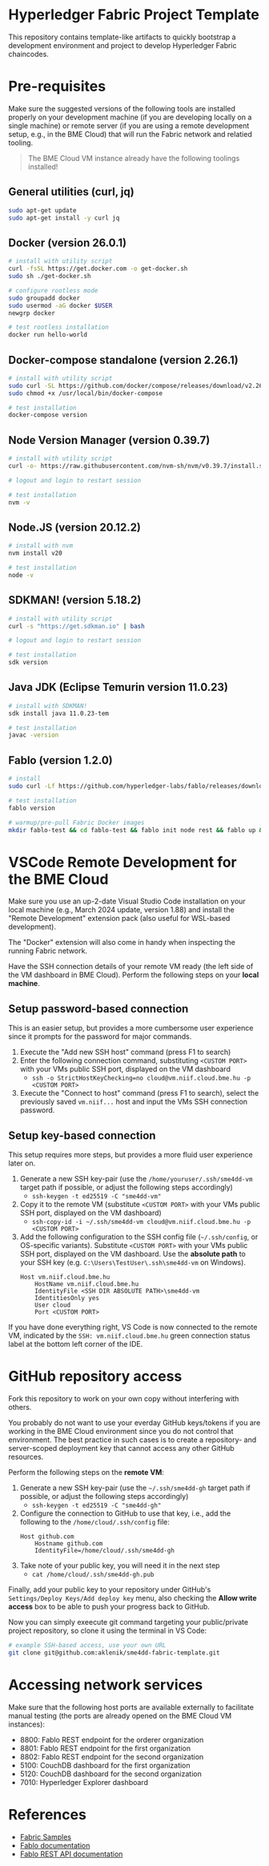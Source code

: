 # Hyperledger Fabric Project Template

This repository contains template-like artifacts to quickly bootstrap a development environment and project to develop Hyperledger Fabric chaincodes.

# Pre-requisites

Make sure the suggested versions of the following tools are installed properly on your development machine (if you are developing locally on a single machine) or remote server (if you are using a remote development setup, e.g., in the BME Cloud) that will run the Fabric network and relatied tooling.

> The BME Cloud VM instance already have the following toolings installed!

## General utilities (curl, jq)
```sh
sudo apt-get update
sudo apt-get install -y curl jq
```


## Docker (version 26.0.1)
```sh
# install with utility script
curl -fsSL https://get.docker.com -o get-docker.sh
sudo sh ./get-docker.sh

# configure rootless mode
sudo groupadd docker
sudo usermod -aG docker $USER
newgrp docker

# test rootless installation
docker run hello-world
```

## Docker-compose standalone (version 2.26.1)
```sh
# install with utility script
sudo curl -SL https://github.com/docker/compose/releases/download/v2.26.1/docker-compose-linux-x86_64 -o /usr/local/bin/docker-compose
sudo chmod +x /usr/local/bin/docker-compose

# test installation
docker-compose version
```

## Node Version Manager (version 0.39.7)
```sh
# install with utility script
curl -o- https://raw.githubusercontent.com/nvm-sh/nvm/v0.39.7/install.sh | bash

# logout and login to restart session

# test installation
nvm -v
```

## Node.JS (version 20.12.2)
```sh
# install with nvm
nvm install v20

# test installation
node -v
```

## SDKMAN! (version 5.18.2)
```sh
# install with utility script
curl -s "https://get.sdkman.io" | bash

# logout and login to restart session

# test installation
sdk version
```

## Java JDK (Eclipse Temurin version 11.0.23)
```sh
# install with SDKMAN!
sdk install java 11.0.23-tem

# test installation
javac -version
```

## Fablo (version 1.2.0)
```sh
# install 
sudo curl -Lf https://github.com/hyperledger-labs/fablo/releases/download/1.2.0/fablo.sh -o /usr/local/bin/fablo && sudo chmod +x /usr/local/bin/fablo

# test installation
fablo version

# warmup/pre-pull Fabric Docker images
mkdir fablo-test && cd fablo-test && fablo init node rest && fablo up && fablo prune && cd .. && rm -rf fablo-test
```

# VSCode Remote Development for the BME Cloud

Make sure you use an up-2-date Visual Studio Code installation on your local machine (e.g., March 2024 update, version 1.88) and install the "Remote Development" extension pack (also useful for WSL-based development).

The "Docker" extension will also come in handy when inspecting the running Fabric network.

Have the SSH connection details of your remote VM ready (the left side of the VM dashboard in BME Cloud). Perform the following steps on your __local machine__.

## Setup password-based connection
This is an easier setup, but provides a more cumbersome user experience since it prompts for the password for major commands.

1. Execute the "Add new SSH host" command (press F1 to search)
1. Enter the following connection command, substituting `<CUSTOM PORT>` with your VMs public SSH port, displayed on the VM dashboard
    * `ssh -o StrictHostKeyChecking=no cloud@vm.niif.cloud.bme.hu -p <CUSTOM PORT>`
1. Execute the "Connect to host" command (press F1 to search), select the previously saved `vm.niif...` host and input the VMs SSH connection password.

## Setup key-based connection
This setup requires more steps, but provides a more fluid user experience later on.

1. Generate a new SSH key-pair (use the `/home/youruser/.ssh/sme4dd-vm` target path if possible, or adjust the following steps accordingly)
    * `ssh-keygen -t ed25519 -C "sme4dd-vm"`
1. Copy it to the remote VM (substitute `<CUSTOM PORT>` with your VMs public SSH port, displayed on the VM dashboard)
    * `ssh-copy-id -i ~/.ssh/sme4dd-vm cloud@vm.niif.cloud.bme.hu -p <CUSTOM PORT>`
1. Add the following configuration to the SSH config file (`~/.ssh/config`, or OS-specific variants). Substitute `<CUSTOM PORT>` with your VMs public SSH port, displayed on the VM dashboard. Use the __absolute path__ to your SSH key (e.g. `C:\Users\TestUser\.ssh\sme4dd-vm` on Windows).
    ```
    Host vm.niif.cloud.bme.hu
        HostName vm.niif.cloud.bme.hu
        IdentityFile <SSH DIR ABSOLUTE PATH>\sme4dd-vm
        IdentitiesOnly yes
        User cloud
        Port <CUSTOM PORT>
    ```

If you have done everything right, VS Code is now connected to the remote VM, indicated by the `SSH: vm.niif.cloud.bme.hu` green connection status label at the bottom left corner of the IDE.

# GitHub repository access

Fork this repository to work on your own copy without interfering with others.

You probably do not want to use your everday GitHub keys/tokens if you are working in the BME Cloud environment since you do not control that environment. The best practice in such cases is to create a repository- and server-scoped deployment key that cannot access any other GitHub resources. 

Perform the following steps on the __remote VM__:
1. Generate a new SSH key-pair (use the `~/.ssh/sme4dd-gh` target path if possible, or adjust the following steps accordingly)
    * `ssh-keygen -t ed25519 -C "sme4dd-gh"`
1. Configure the connection to GitHub to use that key, i.e., add the following to the `/home/cloud/.ssh/config` file:
    ```
    Host github.com
        Hostname github.com
        IdentityFile=/home/cloud/.ssh/sme4dd-gh
    ```
1. Take note of your public key, you will need it in the next step
    * `cat /home/cloud/.ssh/sme4dd-gh.pub`

Finally, add your public key to your repository under GitHub's `Settings/Deploy Keys/Add deploy key` menu, also checking the __Allow write access__ box to be able to push your progress back to GitHub.


Now you can simply exeecute git command targeting your public/private project repository, so clone it using the terminal in VS Code:

```sh
# example SSH-based access, use your own URL
git clone git@github.com:aklenik/sme4dd-fabric-template.git
```

# Accessing network services

Make sure that the following host ports are available externally to facilitate manual testing (the ports are already opened on the BME Cloud VM instances):
* 8800: Fablo REST endpoint for the orderer organization
* 8801: Fablo REST endpoint for the first organization
* 8802: Fablo REST endpoint for the second organization
* 5100: CouchDB dashboard for the first organization
* 5120: CouchDB dashboard for the second organization
* 7010: Hyperledger Explorer dashboard

# References

* [Fabric Samples](https://github.com/hyperledger/fabric-samples)
* [Fablo documentation](https://github.com/hyperledger-labs/fablo)
* [Fablo REST API documentation](https://github.com/fablo-io/fablo-rest)
